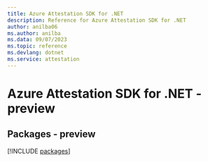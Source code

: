```yaml
---
title: Azure Attestation SDK for .NET
description: Reference for Azure Attestation SDK for .NET
author: anilba06
ms.author: anilba
ms.data: 09/07/2023
ms.topic: reference
ms.devlang: dotnet
ms.service: attestation
---
```

# Azure Attestation SDK for .NET - preview
## Packages - preview
[!INCLUDE [packages](attestation-index.md)]